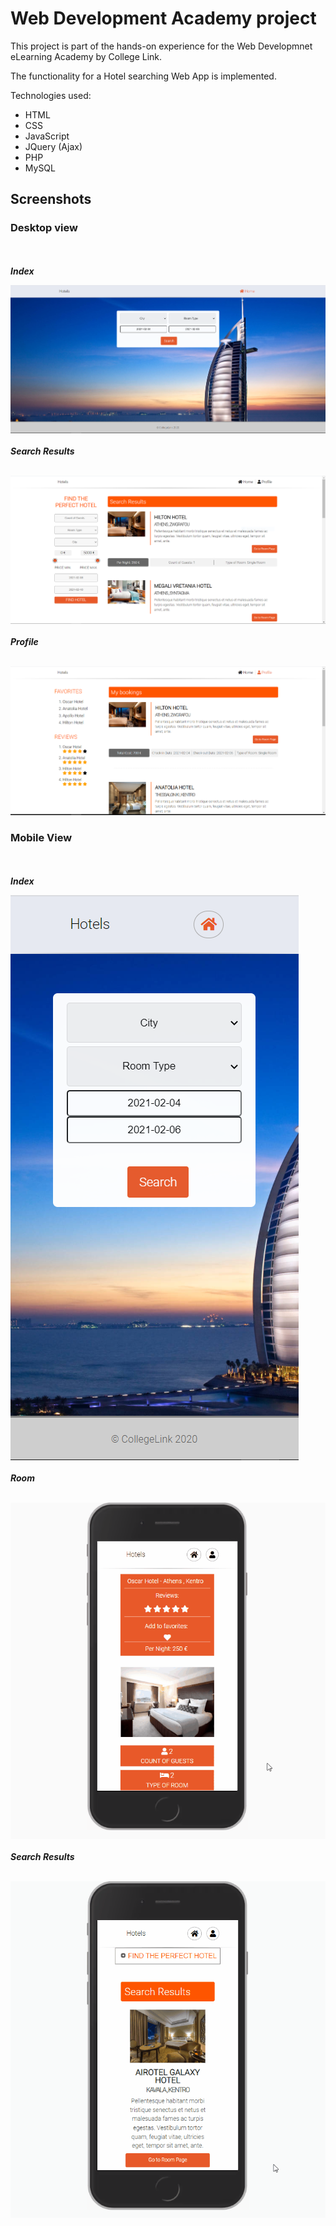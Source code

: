 # Web Development Academy project
This project is part of the hands-on experience for the Web Developmnet eLearning Academy by College Link.

The functionality for a Hotel searching Web App is implemented.

Technologies used:
- HTML
- CSS
- JavaScript
- JQuery (Ajax)
- PHP
- MySQL

## Screenshots ##

### Desktop view ###
<br><br>***Index***<br>

![Index image](media/Index.PNG)
<br><br>***Search Results***<br><br>

![Search Results](media/search_results.PNG)
<br><br>***Profile***<br><br>

![Profile](media/profile.PNG)

### Mobile View ###
<br><br>***Index***<br>

![Index image Mobile](media/Index-mobile.PNG)
<br><br>***Room***<br><br>

![Room ajax](media/room_ajax_mobile.gif)
<br><br>***Search Results***<br><br>

![Search Results Mobile](media/search_results_mobile.gif)

